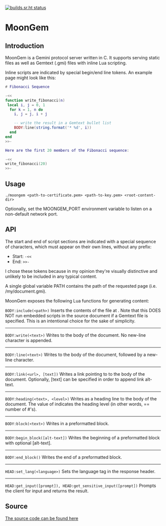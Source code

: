 [![builds.sr.ht status](https://builds.sr.ht/~panda-roux/MoonGem.svg)](https://builds.sr.ht/~panda-roux/MoonGem?)

# MoonGem

## Introduction

MoonGem is a Gemini protocol server written in C. It supports serving static files as well as Gemtext (.gmi) files with inline Lua scripting.

Inline scripts are indicated by special begin/end line tokens. An example page might look like this:

```lua
# Fibonacci Sequence 

-<<
function write_fibonacci(n)
 local i, j = 0, 1
  for k = 1, n do
    i, j = j, i + j

    -- write the result in a Gemtext bullet list
    BODY:line(string.format('* %d', i))
  end
end
>>-

Here are the first 20 members of the Fibonacci sequence:

-<<
write_fibonacci(20)
>>-
```

## Usage

```
./moongem <path-to-certificate.pem> <path-to-key.pem> <root-content-dir>
```

Optionally, set the MOONGEM_PORT environment variable to listen on a non-default network port.

## API

The start and end of script sections are indicated with a special sequence of characters, which must appear on their own lines, without any prefix:
* Start: `-<<`
* End: `>>-`

I chose these tokens because in my opinion they're visually distinctive and unlikely to be included in any typical content.

A single global variable PATH contains the path of the requested page (i.e. /my/document.gmi).

MoonGem exposes the following Lua functions for generating content:

`BODY:include(<path>)`
Inserts the contents of the file at <path>. Note that this DOES NOT run embedded scripts in the source document if a Gemtext file is specified. This is an intentional choice for the sake of simplicity.

---

`BODY:write(<text>)`
Writes <text> to the body of the document. No new-line character is appended.

---

`BODY:line(<text>)`
Writes <text> to the body of the document, followed by a new-line character.

---

`BODY:link(<url>, [text])`
Writes a link pointing to <url> to the body of the document. Optionally, [text] can be specified in order to append link alt-text.

---

`BODY:heading(<text>, <level>)`
Writes <text> as a heading line to the body of the document. The value of <level> indicates the heading level (in other words, <level> == number of #'s).

---

`BODY:block(<text>)`
Writes <text> in a preformatted block.

---

`BODY:begin_block([alt-text])`
Writes the beginning of a preformatted block with optional [alt-text].

---

`BODY:end_block()`
Writes the end of a preformatted block.

---

`HEAD:set_lang(<language>)`
Sets the language tag in the response header.

---

`HEAD:get_input([prompt]), HEAD:get_sensitive_input([prompt])`
Prompts the client for input and returns the result.

## Source

[The source code can be found here](https://git.sr.ht/~panda-roux/MoonGem/)
